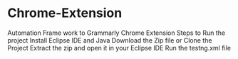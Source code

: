# Chrome-Extension
Automation Frame work to Grammarly Chrome Extension
Steps to Run the project
Install Eclipse IDE and Java
Download the Zip file or Clone the Project
Extract the zip and open it in your Eclipse IDE
Run the testng.xml file
